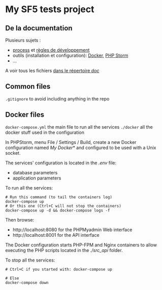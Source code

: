# My SF5 tests project

## De la documentation

Plusieurs sujets : 
- [process](./doc/dev_process.md) et [règles de développement](doc/dev_rules.md)
- outils (installation et configuration): [Docker](./doc/tool_Docker.md), [PHP Storm](./doc/tool_PHPStorm.md)
- ...

A voir tous les fichiers [dans le répertoire *doc*](./doc/README.md)

## Common files

`.gitignore` to avoid including anything in the repo

## Docker files

`docker-compose.yml` the main file to run all the services
`./docker` all the docker stuff used in the configuration

In PHPStorm, menu File / Settings / Build, create a new Docker configuration named *My Docker** and configured to be used with a Unix socket.

The services' configuration is located in the *.env* file:
- database parameters
- application parameters

To run all the services:
```shell
# Run this command (to tail the containers log)
docker-compose up
# Or this one (Ctrl+C will not stop the containers)
docker-compose up -d && docker-compose logs -f
```

Then browse:
- http://localhost:8080 for the PHPMyadmin Web interface
- http://localhost:8001 for the API interface

The Docker configuration starts PHP-FPM and Nginx containers to allow executing the PHP scripts located in the *./src_api* folder.

To stop all the services:
```shell
# Ctrl+C if you started with: docker-compose up

# Else
docker-compose down
```


